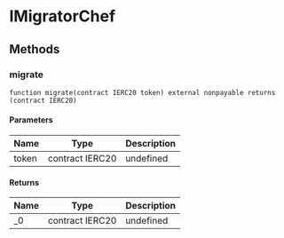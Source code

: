 # IMigratorChef









## Methods

### migrate

```solidity
function migrate(contract IERC20 token) external nonpayable returns (contract IERC20)
```





#### Parameters

| Name | Type | Description |
|---|---|---|
| token | contract IERC20 | undefined |

#### Returns

| Name | Type | Description |
|---|---|---|
| _0 | contract IERC20 | undefined |




